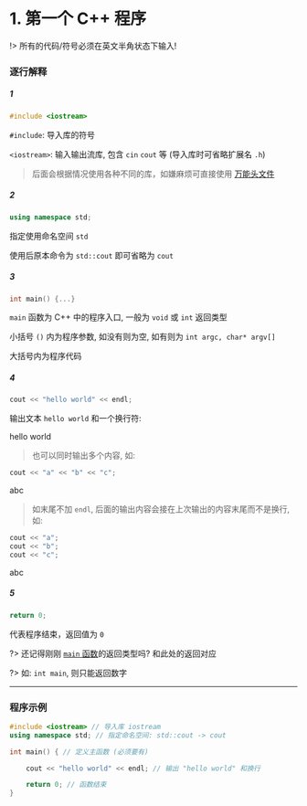 # 1. 第一个 C++ 程序

!> 所有的代码/符号必须在英文半角状态下输入!

### 逐行解释

##### 1

```cpp
#include <iostream>
```
`#include`: 导入库的符号

`<iostream>`: 输入输出流库, 包含 `cin` `cout` 等 (导入库时可省略扩展名 `.h`)

> 后面会根据情况使用各种不同的库，如嫌麻烦可直接使用 [万能头文件](29.md#万能头文件)

##### 2

```cpp
using namespace std;
```
指定使用命名空间 `std`

使用后原本命令为 `std::cout` 即可省略为 `cout`

##### 3

```cpp
int main() {...}
```
`main` 函数为 C++ 中的程序入口, 一般为 `void` 或 `int` 返回类型

小括号 `()` 内为程序参数, 如没有则为空, 如有则为 `int argc, char* argv[]`

大括号内为程序代码

##### 4

```cpp
cout << "hello world" << endl;
```
输出文本 `hello world` 和一个换行符:

<output data-lang="output">
hello world

</output>

> 也可以同时输出多个内容, 如:

```cpp
cout << "a" << "b" << "c";
```

<output data-lang="output">
abc
</output>

> 如末尾不加 `endl`, 后面的输出内容会接在上次输出的内容末尾而不是换行, 如:

```cpp
cout << "a";
cout << "b";
cout << "c";
```

<output data-lang="output">
abc
</output>

##### 5

```cpp
return 0;
```

代表程序结束，返回值为 `0`

?> 还记得刚刚 [`main` 函数](#_3)的返回类型吗? 和此处的返回对应

?> 如: `int main`, 则只能返回数字



***

### 程序示例

```cpp
#include <iostream> // 导入库 iostream
using namespace std; // 指定命名空间: std::cout -> cout

int main() { // 定义主函数 (必须要有)

	cout << "hello world" << endl; // 输出 "hello world" 和换行

	return 0; // 函数结束
}
```
